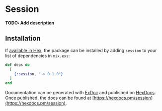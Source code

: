 # Session

**TODO: Add description**

## Installation

If [available in Hex](https://hex.pm/docs/publish), the package can be installed
by adding `session` to your list of dependencies in `mix.exs`:

```elixir
def deps do
  [
    {:session, "~> 0.1.0"}
  ]
end
```

Documentation can be generated with [ExDoc](https://github.com/elixir-lang/ex_doc)
and published on [HexDocs](https://hexdocs.pm). Once published, the docs can
be found at [https://hexdocs.pm/session](https://hexdocs.pm/session).

